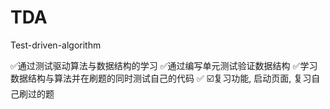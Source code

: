 # TDA
Test-driven-algorithm

✅通过测试驱动算法与数据结构的学习
✅通过编写单元测试验证数据结构
✅学习数据结构与算法并在刷题的同时测试自己的代码
✅
☑️复习功能, 启动页面, 复习自己刷过的题

